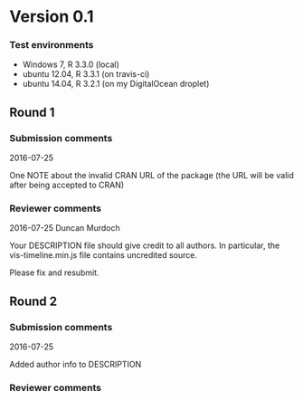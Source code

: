# Version 0.1

### Test environments

* Windows 7, R 3.3.0 (local)
* ubuntu 12.04, R 3.3.1 (on travis-ci)
* ubuntu 14.04, R 3.2.1 (on my DigitalOcean droplet)

## Round 1

### Submission comments

2016-07-25

One NOTE about the invalid CRAN URL of the package (the URL will be valid after being accepted to CRAN)

### Reviewer comments

2016-07-25 Duncan Murdoch

Your DESCRIPTION file should give credit to all authors.  In particular, the vis-timeline.min.js file contains uncredited source.

Please fix and resubmit.

## Round 2

### Submission comments

2016-07-25

Added author info to DESCRIPTION

### Reviewer comments
